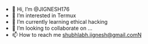 - 👋 Hi, I’m @JIGNESH176
- 👀 I’m interested in Termux
- 🌱 I’m currently learning ethical hacking
- 💞️ I’m looking to collaborate on ...
- 📫 How to reach me shubhlabh.jignesh@gmail.comN

<!---
JIGNESH176/JIGNESH176 is a ✨ special ✨ repository because its `README.md` (this file) appears on your GitHub profile.
You can click the Preview link to take a look at your changes.
--->
